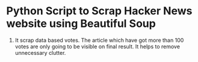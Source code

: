 # Python Script to Scrap Hacker News website using Beautiful Soup

1. It scrap data based votes. The article which have got more than 100 votes 
are only going to be visible on final result. It helps to remove unnecessary clutter.